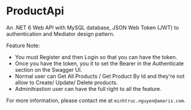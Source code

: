 # ProductApi

An .NET 6 Web API with MySQL database, JSON Web Token (JWT) to authentication and Mediator design pattern.

Feature Note:
 - You must Register and then Login so that you can have the token.
 - Once you have the token, you it to set the Bearer in the Authenticate section on the Swagger UI.
 - Normal user can Get All Products / Get Product By Id and they're not allow to Create/ Update/ Delete products.
 - Adminitrastion user can have the full right to all the feature.

For more information, please contact me at `minhtruc.nguyen@amaris.com`.

